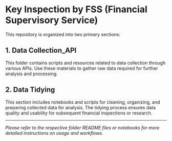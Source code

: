 # Key Inspection by FSS (Financial Supervisory Service)

This repository is organized into two primary sections:

## 1. Data Collection_API
This folder contains scripts and resources related to data collection through various APIs. Use these materials to gather raw data required for further analysis and processing.

## 2. Data Tidying
This section includes notebooks and scripts for cleaning, organizing, and preparing collected data for analysis. The tidying process ensures data quality and usability for subsequent financial inspections or research.

---

*Please refer to the respective folder README files or notebooks for more detailed instructions on usage and workflows.*
